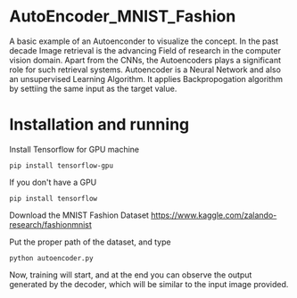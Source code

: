 # AutoEncoder_MNIST_Fashion
A basic example of an Autoenconder to visualize the concept.
In the past decade Image retrieval is the advancing Field of research in the computer vision domain. Apart from the CNNs, the Autoencoders 
plays a significant role for such retrieval systems. Autoencoder is a Neural Network and also an unsupervised Learning Algorithm. 
It applies Backpropogation algorithm by settiing the same input as  the target value.

# Installation and running
Install Tensorflow for GPU machine
```
pip install tensorflow-gpu
```
If you don't have a GPU
```
pip install tensorflow
```
Download the MNIST Fashion Dataset
https://www.kaggle.com/zalando-research/fashionmnist

Put the proper path of the dataset, and type
```
python autoencoder.py
```
Now, training will start, and at the end you can observe the output generated by the decoder, which will be similar to the input image provided.
